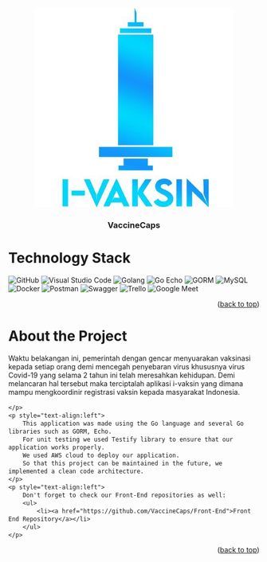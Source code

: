 <div id="top"></div>

<div>
    <!-- Project Logo -->
    <div align="center">
        <a href="images/vaccineCaps.jpg">
            <img src="images/vaccineCaps.jpg" alt="VaccineCaps Logo" width="400">
        </a>
        <h3 align="center">
            VaccineCaps
        </h3>
    </div>
</div>

# Technology Stack
![GitHub](https://img.shields.io/badge/GitHub-100000?style=for-the-badge&logo=github&logoColor=white)
![Visual Studio Code](https://img.shields.io/badge/Visual%20Studio%20Code-0078d7.svg?style=for-the-badge&logo=visual-studio-code&logoColor=white)
![Golang](https://img.shields.io/badge/Go-00ADD8?style=for-the-badge&logo=go&logoColor=white)
![Go Echo](https://img.shields.io/badge/-Echo-4CE1FF?logo=go&logoColor=white&style=for-the-badge)
![GORM](https://img.shields.io/badge/-GORM-56A6EE?logo=go&logoColor=white&style=for-the-badge)
![MySQL](https://img.shields.io/static/v1?style=for-the-badge&message=MySQL&color=4479A1&logo=MySQL&logoColor=FFFFFF&label=)
![Docker](https://img.shields.io/badge/docker-%230db7ed.svg?style=for-the-badge&logo=docker&logoColor=white)
![Postman](https://img.shields.io/badge/Postman-FF6C37?style=for-the-badge&logo=postman&logoColor=white)
![Swagger](https://img.shields.io/badge/-Swagger-%23Clojure?style=for-the-badge&logo=swagger&logoColor=white)
![Trello](https://img.shields.io/badge/Trello-%23026AA7.svg?style=for-the-badge&logo=Trello&logoColor=white)
![Google Meet](https://img.shields.io/badge/Google%20Meet-00897B?style=for-the-badge&logo=google-meet&logoColor=white)
<p align="right">(<a href="#top">back to top</a>)</p>

# About the Project
<!-- Project Description -->
<div>
    <p style="text-align:left">
    Waktu belakangan ini, pemerintah dengan gencar menyuarakan vaksinasi kepada setiap orang demi mencegah penyebaran virus khususnya virus Covid-19 yang selama 2         tahun ini telah meresahkan kehidupan. Demi melancaran hal tersebut maka terciptalah aplikasi i-vaksin yang dimana mampu mengkoordinir registrasi vaksin kepada         masyarakat Indonesia.

    </p>
    <p style="text-align:left">
        This application was made using the Go language and several Go libraries such as GORM, Echo.
        For unit testing we used Testify library to ensure that our application works properly.
        We used AWS cloud to deploy our application.
        So that this project can be maintained in the future, we implemented a clean code architecture.
    </p>
    <p style="text-align:left">
        Don't forget to check our Front-End repositories as well:
        <ul>
            <li><a href="https://github.com/VaccineCaps/Front-End">Front End Repository</a></li>
        </ul>
    </p>
</div>
<p align="right">(<a href="#top">back to top</a>)</p>
